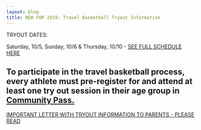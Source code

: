 ```yaml
---
layout: blog
title: NEW FOR 2019: Travel Basketball Tryout Information
---
```


TRYOUT DATES:

Saturday, 10/5, Sunday, 10/6 & Thursday, 10/10 - [SEE FULL SCHEDULE HERE](https://storage.googleapis.com/static.rutherford-nj.com/recreation/posts/2019%20Travel%20Bball%20schedule.pdf)

## To participate in the travel basketball process, every athlete must pre-register for and attend at least one try out session in their age group in [Community Pass.](https://register.communitypass.net/reg/index.cfm) 

[IMPORTANT LETTER WITH TRYOUT INFORMATION TO PARENTS - PLEASE READ](https://storage.googleapis.com/static.rutherford-nj.com/recreation/2019%20Travel%20Bball%20schedule.pdf)


